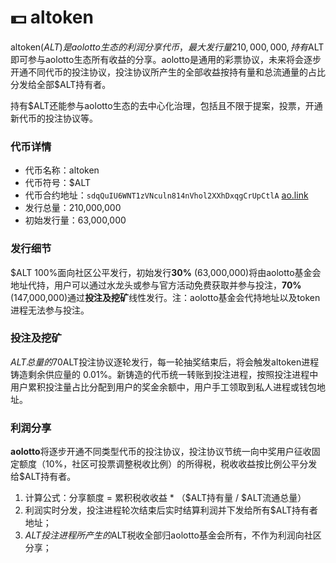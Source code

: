 # 💵 altoken

altoken($ALT)是aolotto生态的利润分享代币，最大发行量210,000,000, 持有$ALT即可参与aolotto生态所有收益的分享。aolotto是通用的彩票协议，未来将会逐步开通不同代币的投注协议，投注协议所产生的全部收益按持有量和总流通量的占比分发给全部$ALT持有者。

持有$ALT还能参与aolotto生态的去中心化治理，包括且不限于提案，投票，开通新代币的投注协议等。

### 代币详情

* 代币名称：altoken
* 代币符号：$ALT
* 代币合约地址：`sdqQuIU6WNT1zVNculn814nVhol2XXhDxqgCrUpCtlA` [ao.link](https://www.ao.link/#/token/sdqQuIU6WNT1zVNculn814nVhol2XXhDxqgCrUpCtlA)
* 发行总量：210,000,000
* 初始发行量：63,000,000

### 发行细节

$ALT 100%面向社区公平发行，初始发行**30%** (63,000,000)将由aolotto基金会地址代持，用户可以通过水龙头或参与官方活动免费获取并参与投注，**70%**(147,000,000)通过**投注及挖矿**线性发行。注：aolotto基金会代持地址以及token进程无法参与投注。

### 投注及挖矿

$ALT总量的70%及147,000,000枚基于$ALT投注协议逐轮发行，每一轮抽奖结束后，将会触发altoken进程铸造剩余供应量的 0.01%。新铸造的代币统一转账到投注进程，按照投注进程中用户累积投注量占比分配到用户的奖金余额中，用户手工领取到私人进程或钱包地址。

### 利润分享

**aolotto**将逐步开通不同类型代币的投注协议，投注协议节统一向中奖用户征收固定额度（10%，社区可投票调整税收比例）的所得税，税收收益按比例公平分发给$ALT持有者。

1. 计算公式：分享额度 = 累积税收收益 \* （$ALT持有量 / $ALT流通总量）
2. 利润实时分发，投注进程轮次结束后实时结算利润并下发给所有$ALT持有者地址；
3. $ALT投注进程所产生的$ALT税收全部归aolotto基金会所有，不作为利润向社区分享；

